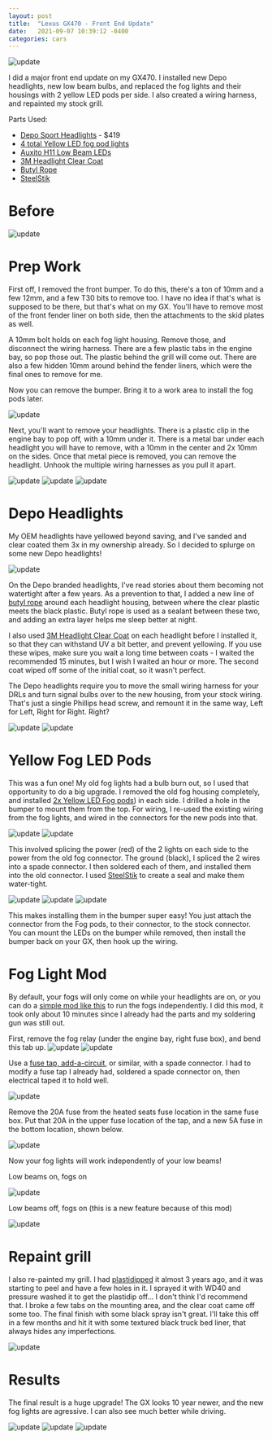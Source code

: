```yaml
---
layout: post
title:  "Lexus GX470 - Front End Update"
date:   2021-09-07 10:39:12 -0400
categories: cars
---
```


![update](/images/update/17.jpg)

I did a major front end update on my GX470. I installed new Depo headlights, new low beam bulbs, and replaced the fog lights and their housings with 2 yellow LED pods per side. I also created a wiring harness, and repainted my stock grill. 

Parts Used:
* [Depo Sport Headlights](https://www.ebay.com/itm/363114381800) - $419
* [4 total Yellow LED fog pod lights](https://amzn.to/38KrTG8) 
* [Auxito H11 Low Beam LEDs](https://amzn.to/3zRfUCI) 
* [3M Headlight Clear Coat](https://amzn.to/3hauZba) 
* [Butyl Rope](https://amzn.to/3yV3Leu) 
* [SteelStik](https://amzn.to/38PEFmF) 

# Before

![update](/images/update/1.jpg)

# Prep Work

First off, I removed the front bumper. To do this, there's a ton of 10mm and a few 12mm, and a few T30 bits to remove too. I have no idea if that's what is supposed to be there, but that's what on my GX. You'll have to remove most of the front fender liner on both side, then the attachments to the skid plates as well. 

A 10mm bolt holds on each fog light housing. Remove those, and disconnect the wiring harness. There are a few plastic tabs in the engine bay, so pop those out. The plastic behind the grill will come out. There are also a few hidden 10mm around behind the fender liners, which were the final ones to remove for me. 

Now you can remove the bumper. Bring it to a work area to install the fog pods later. 

![update](/images/update/7.jpg)

Next, you'll want to remove your headlights. There is a plastic clip in the engine bay to pop off, with a 10mm under it. There is a metal bar under each headlight you will have to remove, with a 10mm in the center and 2x 10mm on the sides. Once that metal piece is removed, you can remove the headlight. Unhook the multiple wiring harnesses as you pull it apart. 

![update](/images/update/3.jpg)
![update](/images/update/2.jpg)
![update](/images/update/4.jpg)

# Depo Headlights

My OEM headlights have yellowed beyond saving, and I've sanded and clear coated them 3x in my ownership already. So I decided to splurge on some new Depo headlights!

![update](/images/update/5.jpg)

On the Depo branded headlights, I've read stories about them becoming not watertight after a few years. As a prevention to that, I added a new line of [butyl rope](https://amzn.to/3yV3Leu) around each headlight housing, between where the clear plastic meets the black plastic. Butyl rope is used as a sealant between these two, and adding an extra layer helps me sleep better at night. 

I also used [3M Headlight Clear Coat](https://amzn.to/3hauZba) on each headlight before I installed it, so that they can withstand UV a bit better, and prevent yellowing. If you use these wipes, make sure you wait a long time between coats - I waited the recommended 15 minutes, but I wish I waited an hour or more. The second coat wiped off some of the initial coat, so it wasn't perfect. 

The Depo headlights require you to move the small wiring harness for your DRLs and turn signal bulbs over to the new housing, from your stock wiring. That's just a single Phillips head screw, and remount it in the same way, Left for Left, Right for Right. Right?

![update](/images/update/6.jpg)
![update](/images/update/8.jpg)

# Yellow Fog LED Pods 

This was a fun one! My old fog lights had a bulb burn out, so I used that opportunity to do a big upgrade. I removed the old fog housing completely, and installed [2x Yellow LED Fog pods](https://amzn.to/38KrTG8)) in each side. I drilled a hole in the bumper to mount them from the top. For wiring, I re-used the existing wiring from the fog lights, and wired in the connectors for the new pods into that. 

![update](/images/update/12.jpg)
![update](/images/update/13.jpg)

This involved splicing the power (red) of the 2 lights on each side to the power from the old fog connector. The ground (black), I spliced the 2 wires into a spade connector. I then soldered each of them, and installed them into the old connector. I used [SteelStik](https://amzn.to/38PEFmF) to create a seal and make them water-tight. 

![update](/images/update/9.jpg)
![update](/images/update/10.jpg)
![update](/images/update/11.jpg)

This makes installing them in the bumper super easy! You just attach the connector from the Fog pods, to their connector, to the stock connector. You can mount the LEDs on the bumper while removed, then install the bumper back on your GX, then hook up the wiring. 

# Fog Light Mod

By default, your fogs will only come on while your headlights are on, or you can do a [simple mod like this](https://www.youtube.com/watch?v=_hG-ZVaFDjA) to run the fogs independently. I did this mod, it took only about 10 minutes since I already had the parts and my soldering gun was still out. 

First, remove the fog relay (under the engine bay, right fuse box), and bend this tab up. 
![update](/images/update/18.jpg)
![update](/images/update/19.jpg)

Use a [fuse tap, add-a-circuit](https://amzn.to/3he0ssT), or similar, with a spade connector. I had to modify a fuse tap I already had, soldered a spade connector on, then electrical taped it to hold well. 

![update](/images/update/20.jpg)

Remove the 20A fuse from the heated seats fuse location in the same fuse box. Put that 20A in the upper fuse location of the tap, and a new 5A fuse in the bottom location, shown below. 

![update](/images/update/21.jpg)

Now your fog lights will work independently of your low beams! 

Low beams on, fogs on

![update](/images/update/22.jpg)

Low beams off, fogs on (this is a new feature because of this mod)

![update](/images/update/23.jpg)


# Repaint grill

I also re-painted my grill. I had [plastidipped](https://rskelton.com/Plasti-Dip-GX470-Grill/) it almost 3 years ago, and it was starting to peel and have a few holes in it. I sprayed it with WD40 and pressure washed it to get the plastidip off... I don't think I'd recommend that. I broke a few tabs on the mounting area, and the clear coat came off some too. The final finish with some black spray isn't great. I'll take this off in a few months and hit it with some textured black truck bed liner, that always hides any imperfections. 

![update](/images/update/14.jpg)

# Results

The final result is a huge upgrade! The GX looks 10 year newer, and the new fog lights are agressive. I can also see much better while driving. 

![update](/images/update/15.jpg)
![update](/images/update/16.jpg)
![update](/images/update/17.jpg)
